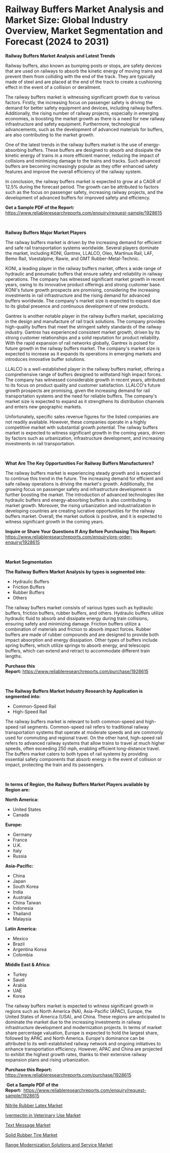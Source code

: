 <p><h1>Railway Buffers Market Analysis and Market Size: Global Industry Overview, Market Segmentation and Forecast (2024 to 2031)</h1></p><p><strong>Railway Buffers Market Analysis and Latest Trends</strong></p>
<p><p>Railway buffers, also known as bumping posts or stops, are safety devices that are used on railways to absorb the kinetic energy of moving trains and prevent them from colliding with the end of the track. They are typically made of steel and are placed at the end of the track to create a cushioning effect in the event of a collision or derailment.</p><p>The railway buffers market is witnessing significant growth due to various factors. Firstly, the increasing focus on passenger safety is driving the demand for better safety equipment and devices, including railway buffers. Additionally, the rising number of railway projects, especially in emerging economies, is boosting the market growth as there is a need for new railway infrastructure and safety equipment. Furthermore, technological advancements, such as the development of advanced materials for buffers, are also contributing to the market growth.</p><p>One of the latest trends in the railway buffers market is the use of energy-absorbing buffers. These buffers are designed to absorb and dissipate the kinetic energy of trains in a more efficient manner, reducing the impact of collisions and minimizing damage to the trains and tracks. Such advanced buffers are becoming increasingly popular as they offer enhanced safety features and improve the overall efficiency of the railway system.</p><p>In conclusion, the railway buffers market is expected to grow at a CAGR of 12.5% during the forecast period. The growth can be attributed to factors such as the focus on passenger safety, increasing railway projects, and the development of advanced buffers for improved safety and efficiency.</p></p>
<p><strong>Get a Sample PDF of the Report:&nbsp;</strong> <a href="https://www.reliableresearchreports.com/enquiry/request-sample/1928615">https://www.reliableresearchreports.com/enquiry/request-sample/1928615</a></p>
<p>&nbsp;</p>
<p><strong>Railway Buffers Major Market Players</strong></p>
<p><p>The railway buffers market is driven by the increasing demand for efficient and safe rail transportation systems worldwide. Several players dominate the market, including KONI, Gantrex, LLALCO, Oleo, Martinus Rail, LAF, Bemo Rail, Voestalpine, Rawie, and GMT Rubber-Metal-Technic. </p><p>KONI, a leading player in the railway buffers market, offers a wide range of hydraulic and pneumatic buffers that ensure safety and reliability in railway operations. The company has witnessed significant market growth in recent years, owing to its innovative product offerings and strong customer base. KONI's future growth prospects are promising, considering the increasing investments in rail infrastructure and the rising demand for advanced buffers worldwide. The company's market size is expected to expand due to its global presence and continuous development of new products.</p><p>Gantrex is another notable player in the railway buffers market, specializing in the design and manufacture of rail track solutions. The company provides high-quality buffers that meet the stringent safety standards of the railway industry. Gantrex has experienced consistent market growth, driven by its strong customer relationships and a solid reputation for product reliability. With the rapid expansion of rail networks globally, Gantrex is poised for future growth in the railway buffers market. The company's market size is expected to increase as it expands its operations in emerging markets and introduces innovative buffer solutions.</p><p>LLALCO is a well-established player in the railway buffers market, offering a comprehensive range of buffers designed to withstand high impact forces. The company has witnessed considerable growth in recent years, attributed to its focus on product quality and customer satisfaction. LLALCO's future growth prospects are promising, given the increasing demand for rail transportation systems and the need for reliable buffers. The company's market size is expected to expand as it strengthens its distribution channels and enters new geographic markets.</p><p>Unfortunately, specific sales revenue figures for the listed companies are not readily available. However, these companies operate in a highly competitive market with substantial growth potential. The railway buffers market is expected to witness significant growth in the coming years, driven by factors such as urbanization, infrastructure development, and increasing investments in rail transportation.</p></p>
<p>&nbsp;</p>
<p><strong>What Are The Key Opportunities For Railway Buffers Manufacturers?</strong></p>
<p><p>The railway buffers market is experiencing steady growth and is expected to continue this trend in the future. The increasing demand for efficient and safe railway operations is driving the market's growth. Additionally, the growing focus on passenger safety and infrastructure development is further boosting the market. The introduction of advanced technologies like hydraulic buffers and energy-absorbing buffers is also contributing to market growth. Moreover, the rising urbanization and industrialization in developing countries are creating lucrative opportunities for the railway buffers market. Overall, the market outlook is positive, and it is expected to witness significant growth in the coming years.</p></p>
<p><strong>Inquire or Share Your Questions If Any Before Purchasing This Report:</strong> <a href="https://www.reliableresearchreports.com/enquiry/pre-order-enquiry/1928615">https://www.reliableresearchreports.com/enquiry/pre-order-enquiry/1928615</a></p>
<p>&nbsp;</p>
<p><strong>Market Segmentation</strong></p>
<p><strong>The Railway Buffers Market Analysis by types is segmented into:</strong></p>
<p><ul><li>Hydraulic Buffers</li><li>Friction Buffers</li><li>Rubber Buffers</li><li>Others</li></ul></p>
<p><p>The railway buffers market consists of various types such as hydraulic buffers, friction buffers, rubber buffers, and others. Hydraulic buffers utilize hydraulic fluid to absorb and dissipate energy during train collisions, ensuring safety and minimizing damage. Friction buffers utilize a combination of materials and friction to absorb impact forces. Rubber buffers are made of rubber compounds and are designed to provide both impact absorption and energy dissipation. Other types of buffers include spring buffers, which utilize springs to absorb energy, and telescopic buffers, which can extend and retract to accommodate different train lengths.</p></p>
<p><strong>Purchase this Report:&nbsp;</strong><a href="https://www.reliableresearchreports.com/purchase/1928615">https://www.reliableresearchreports.com/purchase/1928615</a></p>
<p>&nbsp;</p>
<p><strong>The Railway Buffers Market Industry Research by Application is segmented into:</strong></p>
<p><ul><li>Common-Speed Rail</li><li>High-Speed Rail</li></ul></p>
<p><p>The railway buffers market is relevant to both common-speed and high-speed rail segments. Common-speed rail refers to traditional railway transportation systems that operate at moderate speeds and are commonly used for commuting and regional travel. On the other hand, high-speed rail refers to advanced railway systems that allow trains to travel at much higher speeds, often exceeding 250 mph, enabling efficient long-distance travel. The buffers market caters to both types of rail systems by providing essential safety components that absorb energy in the event of collision or impact, protecting the train and its passengers.</p></p>
<p>&nbsp;</p>
<p><strong>In terms of Region, the Railway Buffers Market Players available by Region are:</strong></p>
<p>
    <p> <strong> North America: </strong>
        <ul>
            <li>United States</li>
            <li>Canada</li>
        </ul>
        </p> 
    <p> <strong> Europe: </strong>
        <ul>
            <li>Germany</li>
            <li>France</li>
            <li>U.K.</li>
            <li>Italy</li>
            <li>Russia</li>
        </ul>
        </p> 
    <p> <strong> Asia-Pacific: </strong>
        <ul>
            <li>China</li>
            <li>Japan</li>
            <li>South Korea</li>
            <li>India</li>
            <li>Australia</li>
            <li>China Taiwan</li>
            <li>Indonesia</li>
            <li>Thailand</li>
            <li>Malaysia</li>
        </ul>
        </p> 
    <p> <strong> Latin America: </strong>
        <ul>
            <li>Mexico</li>
            <li>Brazil</li>
            <li>Argentina Korea</li>
            <li>Colombia</li>
        </ul>
        </p> 
    <p> <strong> Middle East & Africa: </strong>
        <ul>
            <li>Turkey</li>
            <li>Saudi</li>
            <li>Arabia</li>
            <li>UAE</li>
            <li>Korea</li>
        </ul>
    </p>
    </p>
<p><p>The railway buffers market is expected to witness significant growth in regions such as North America (NA), Asia-Pacific (APAC), Europe, the United States of America (USA), and China. These regions are anticipated to dominate the market due to the increasing investments in railway infrastructure development and modernization projects. In terms of market share percentage valuation, Europe is expected to hold the largest share, followed by APAC and North America. Europe's dominance can be attributed to its well-established railway network and ongoing initiatives to enhance transportation efficiency. However, APAC and China are projected to exhibit the highest growth rates, thanks to their extensive railway expansion plans and rising urbanization.</p></p>
<p><strong>Purchase this Report: </strong><a href="https://www.reliableresearchreports.com/purchase/1928615">https://www.reliableresearchreports.com/purchase/1928615</a></p>
<p>&nbsp;<strong>Get a Sample PDF of the Report:&nbsp;&nbsp;</strong><a href="https://www.reliableresearchreports.com/enquiry/request-sample/1928615">https://www.reliableresearchreports.com/enquiry/request-sample/1928615</a></p>
<p><strong></strong></p>
<p><p><a href="https://medium.com/@lealemke/nitrile-rubber-latex-market-the-key-to-successful-business-strategy-forecast-till-2031-d9e9d778064c">Nitrile Rubber Latex Market</a></p><p><a href="https://medium.com/p/0a86fe049fcd/edit">Ivermectin in Veterinary Use Market</a></p><p><a href="https://github.com/BryceTownsendr/Market-Research-Report-List-3/blob/main/text-message-market.md">Text Message Market</a></p><p><a href="https://medium.com/@tiffanytran1905/solid-rubber-tire-market-insight-market-trends-growth-forecasted-from-2024-to-2031-f0430fdd9959">Solid Rubber Tire Market</a></p><p><a href="https://github.com/alvaradolanezhpnoeeozz2ue/Market-Research-Report-List-1/blob/main/range-modernization-solutions-and-service-market.md">Range Modernization Solutions and Service Market</a></p></p>